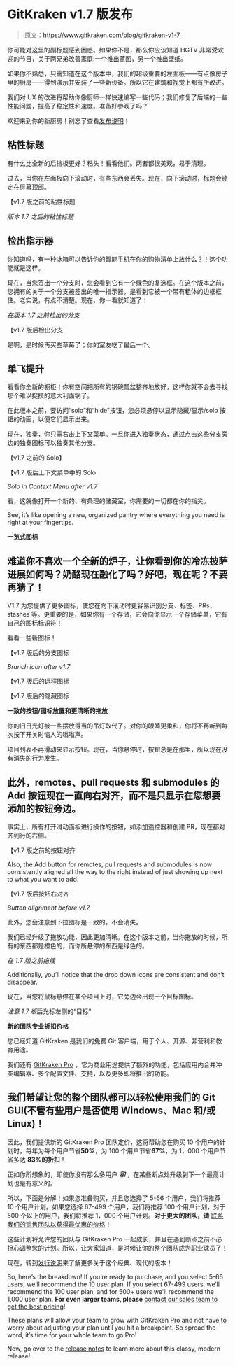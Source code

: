 # GitKraken v1.7 版发布

> 原文：<https://www.gitkraken.com/blog/gitkraken-v1-7>

你可能对这里的副标题感到困惑。如果你不是，那么你应该知道 HGTV 非常受欢迎的节目，关于两兄弟改善家庭:一个推出蓝图，另一个推出壁纸。

如果你不熟悉，只需知道在这个版本中，我们的超级重要的左面板——有点像房子里的厨房——得到演示并安装了一些新设备。所以它在建筑和视觉上都有所改进。

我们对 UX 的改进将帮助你像厨师一样快速编写一些代码；我们修复了后端的一些性能问题，提高了稳定性和速度。准备好参观了吗？

欢迎来到你的新厨房！别忘了查看[发布说明](https://www.gitkraken.com/release-notes#v1-7-0)！

## **粘性标题**

有什么比全新的后挡板更好？粘头！看看他们。两者都很美观，易于清理。

过去，当你在左面板向下滚动时，有些东西会丢失。现在，向下滚动时，标题会锁定在屏幕顶部。

【v1.7 版之前的粘性标题

*版本 1.7 之后的粘性标题*

## **检出指示器**

你知道吗，有一种冰箱可以告诉你的智能手机在你的购物清单上放什么？！这个功能就是这样。

现在，当您签出一个分支时，您会看到它有一个绿色的复选框。在这个版本之前，您拥有的关于一个分支被签出的唯一指示器，是看到它被一个带有粗体的边框框住。老实说，有点不清楚。现在，你一看就知道了！

*在版本 1.7 之前检出的分支*

【v1.7 版后检出分支

是啊，是时候再买些草莓了；你的室友吃了最后一个。

## **单飞提升**

看看你全新的橱柜！你有空间把所有的锅碗瓢盆整齐地放好，这样你就不会去寻找那个难以捉摸的意大利面锅了。

在此版本之前，要访问“solo”和“hide”按钮，您必须悬停以显示隐藏/显示/solo 按钮的动画，以便它们显示出来。

现在，独奏，你只需右击上下文菜单。一旦你进入独奏状态，通过点击这些分支旁边的独奏图标可以独奏其他分支。

【v1.7 之前的 Solo】

【v1.7 版后上下文菜单中的 Solo

*Solo in Context Menu after v1.7*

看，这就像打开一个新的、有条理的储藏室，你需要的一切都在你的指尖。

See, it’s like opening a new, organized pantry where everything you need is right at your fingertips.

**一览式图标**

## 难道你不喜欢一个全新的炉子，让你看到你的冷冻披萨进展如何吗？奶酪现在融化了吗？好吧，现在呢？不要再猜了！

V1.7 为您提供了更多图标，使您在向下滚动时更容易识别分支、标签、PRs、stashes 等。更重要的是，如果你有一个存储，它会向你显示一个存储菜单，它有自己的图标标识符！

看看一些新图标！

【v1.7 版后的分支图标

*Branch icon after v1.7*

【v1.7 版后的远程图标

【v1.7 版后的隐藏图标

**一致的按钮/图标放置和更清晰的拖放**

你的旧日光灯被一些摆放得当的吊灯取代了。对你的眼睛更柔和，你将不再听到每次按下开关时恼人的嗡嗡声。

项目列表不再滑动来显示按钮。现在，当你悬停时，按钮总是在那里，所以现在没有消失的行为发生。

## 此外，remotes、pull requests 和 submodules 的 Add 按钮现在一直向右对齐，而不是只显示在您想要添加的按钮旁边。

事实上，所有打开滑动面板进行操作的按钮，如添加遥控器和创建 PR，现在都对齐到行的右侧。

【v1.7 版之前的按钮对齐

Also, the Add button for remotes, pull requests and submodules is now consistently aligned all the way to the right instead of just showing up next to what you want to add.

【v1.7 版后按钮右对齐

*Button alignment before v1.7*

此外，您会注意到下拉图标是一致的，不会消失。

我们已经升级了拖放功能，因此更加清晰。在这个版本之前，当你拖放的时候，所有的东西都是橙色的，而你所悬停的东西是绿色的。

*在 1.7 版之前拖拽*

Additionally, you’ll notice that the drop down icons are consistent and don’t disappear.

现在，当您将鼠标悬停在某个项目上时，它旁边会出现一个目标图标。

*注意 1.7 版*后光标左侧的“目标”

**新的团队专业折扣价格**

您已经知道 GitKraken 是我们的免费 Git 客户端，用于个人、开源、非营利和教育用途。

我们还有 [GitKraken Pro](https://www.gitkraken.com/pro) ，它为商业用途提供了额外的功能，包括应用内合并冲突编辑器、多个配置文件、支持，以及更多即将推出的功能。

## 我们希望让您的整个团队都可以轻松使用我们的 Git GUI(不管有些用户是否使用 Windows、Mac 和/或 Linux)！

因此，我们提供新的 GitKraken Pro 团队定价，这将帮助您在购买 10 个用户的计划时，每年为每个用户节省**50%**，为 100 个用户节省**67%**，为 1，000 个用户节省多达 **83%的折扣**！

正如你所想象的，即使你没有那么多用户 ***和*** ，在某些断点处升级到下一个最高计划也是有意义的。

所以，下面是分解！如果您准备购买，并且您选择了 5-66 个用户，我们将推荐 10 个用户计划。如果您选择 67-499 个用户，我们将推荐 100 个用户计划，对于 500 个以上的用户，我们将推荐 1，000 个用户计划。**对于更大的团队，请** [联系我们的销售团队以获得最优惠的价格](mailto:sales@gitkraken.com)！

这些计划将允许您的团队与 GitKraken Pro 一起成长，并且在遇到断点之前不必担心调整您的计划。所以，让大家知道，是时候让你的整个团队成为职业球员了！

现在，转到[发行说明](https://www.gitkraken.com/release-notes#v1-7-0)来了解更多关于这个经典、现代的版本！

So, here’s the breakdown! If you’re ready to purchase, and you select 5-66 users, we’ll recommend the 10 user plan. If you select 67-499 users, we’ll recommend the 100 user plan, and for 500+ users we’ll recommend the 1,000 user plan. **For even larger teams, please** [contact our sales team to get the best pricing](mailto:sales@gitkraken.com)!

These plans will allow your team to grow with GitKraken Pro and not have to worry about adjusting your plan until you hit a breakpoint. So spread the word, it’s time for your whole team to go Pro!

Now, go over to the [release notes](https://www.gitkraken.com/release-notes#v1-7-0) to learn more about this classy, modern release!